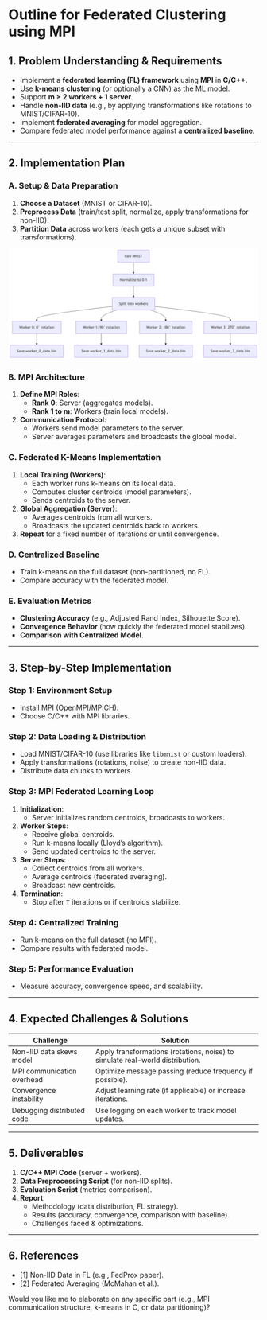 # **Outline for Federated Clustering using MPI**

## **1. Problem Understanding & Requirements**
- Implement a **federated learning (FL) framework** using **MPI** in **C/C++**.
- Use **k-means clustering** (or optionally a CNN) as the ML model.
- Support **m ≥ 2 workers + 1 server**.
- Handle **non-IID data** (e.g., by applying transformations like rotations to MNIST/CIFAR-10).
- Implement **federated averaging** for model aggregation.
- Compare federated model performance against a **centralized baseline**.

---

## **2. Implementation Plan**
### **A. Setup & Data Preparation**
1. **Choose a Dataset** (MNIST or CIFAR-10).
2. **Preprocess Data** (train/test split, normalize, apply transformations for non-IID).
3. **Partition Data** across workers (each gets a unique subset with transformations).

![alt text](<deepseek_mermaid_20250519_f4fc22 (1).png>)

### **B. MPI Architecture**
1. **Define MPI Roles**:
   - **Rank 0**: Server (aggregates models).
   - **Rank 1 to m**: Workers (train local models).
2. **Communication Protocol**:
   - Workers send model parameters to the server.
   - Server averages parameters and broadcasts the global model.

### **C. Federated K-Means Implementation**
1. **Local Training (Workers)**:
   - Each worker runs k-means on its local data.
   - Computes cluster centroids (model parameters).
   - Sends centroids to the server.
2. **Global Aggregation (Server)**:
   - Averages centroids from all workers.
   - Broadcasts the updated centroids back to workers.
3. **Repeat** for a fixed number of iterations or until convergence.

### **D. Centralized Baseline**
- Train k-means on the full dataset (non-partitioned, no FL).
- Compare accuracy with the federated model.

### **E. Evaluation Metrics**
- **Clustering Accuracy** (e.g., Adjusted Rand Index, Silhouette Score).
- **Convergence Behavior** (how quickly the federated model stabilizes).
- **Comparison with Centralized Model**.

---

## **3. Step-by-Step Implementation**
### **Step 1: Environment Setup**
- Install MPI (OpenMPI/MPICH).
- Choose C/C++ with MPI libraries.

### **Step 2: Data Loading & Distribution**
- Load MNIST/CIFAR-10 (use libraries like `libmnist` or custom loaders).
- Apply transformations (rotations, noise) to create non-IID data.
- Distribute data chunks to workers.

### **Step 3: MPI Federated Learning Loop**
1. **Initialization**:
   - Server initializes random centroids, broadcasts to workers.
2. **Worker Steps**:
   - Receive global centroids.
   - Run k-means locally (Lloyd’s algorithm).
   - Send updated centroids to the server.
3. **Server Steps**:
   - Collect centroids from all workers.
   - Average centroids (federated averaging).
   - Broadcast new centroids.
4. **Termination**:
   - Stop after `T` iterations or if centroids stabilize.

### **Step 4: Centralized Training**
- Run k-means on the full dataset (no MPI).
- Compare results with federated model.

### **Step 5: Performance Evaluation**
- Measure accuracy, convergence speed, and scalability.

---

## **4. Expected Challenges & Solutions**
| **Challenge** | **Solution** |
|--------------|-------------|
| Non-IID data skews model | Apply transformations (rotations, noise) to simulate real-world distribution. |
| MPI communication overhead | Optimize message passing (reduce frequency if possible). |
| Convergence instability | Adjust learning rate (if applicable) or increase iterations. |
| Debugging distributed code | Use logging on each worker to track model updates. |

---

## **5. Deliverables**
1. **C/C++ MPI Code** (server + workers).
2. **Data Preprocessing Script** (for non-IID splits).
3. **Evaluation Script** (metrics comparison).
4. **Report**:
   - Methodology (data distribution, FL strategy).
   - Results (accuracy, convergence, comparison with baseline).
   - Challenges faced & optimizations.

---

## **6. References**
- [1] Non-IID Data in FL (e.g., FedProx paper).
- [2] Federated Averaging (McMahan et al.).

Would you like me to elaborate on any specific part (e.g., MPI communication structure, k-means in C, or data partitioning)?